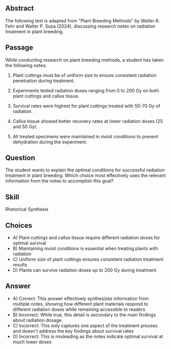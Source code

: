 ## Abstract
The following text is adapted from "Plant Breeding Methods" by Walter R. Fehr and Walter P. Suza (2024), discussing research notes on radiation treatment in plant breeding.

## Passage
While conducting research on plant breeding methods, a student has taken the following notes:

1. Plant cuttings must be of uniform size to ensure consistent radiation penetration during treatment.

2. Experiments tested radiation doses ranging from 0 to 200 Gy on both plant cuttings and callus tissue.

3. Survival rates were highest for plant cuttings treated with 50-70 Gy of radiation.

4. Callus tissue showed better recovery rates at lower radiation doses (25 and 50 Gy).

5. All treated specimens were maintained in moist conditions to prevent dehydration during the experiment.

## Question
The student wants to explain the optimal conditions for successful radiation treatment in plant breeding. Which choice most effectively uses the relevant information from the notes to accomplish this goal?

## Skill
Rhetorical Synthesis

## Choices
- A) Plant cuttings and callus tissue require different radiation doses for optimal survival
- B) Maintaining moist conditions is essential when treating plants with radiation
- C) Uniform size of plant cuttings ensures consistent radiation treatment results
- D) Plants can survive radiation doses up to 200 Gy during treatment

## Answer
- A) Correct: This answer effectively synthesizes information from multiple notes, showing how different plant materials respond to different radiation doses while remaining accessible to readers
- B) Incorrect: While true, this detail is secondary to the main findings about radiation dosage
- C) Incorrect: This only captures one aspect of the treatment process and doesn't address the key findings about survival rates
- D) Incorrect: This is misleading as the notes indicate optimal survival at much lower doses